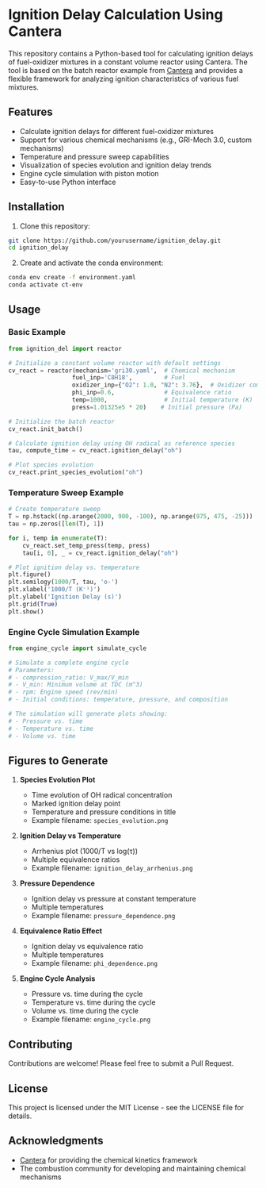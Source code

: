 # Ignition Delay Calculation Using Cantera

This repository contains a Python-based tool for calculating ignition delays of fuel-oxidizer mixtures in a constant volume reactor using Cantera. The tool is based on the batch reactor example from [Cantera](https://cantera.org/) and provides a flexible framework for analyzing ignition characteristics of various fuel mixtures.

## Features

- Calculate ignition delays for different fuel-oxidizer mixtures
- Support for various chemical mechanisms (e.g., GRI-Mech 3.0, custom mechanisms)
- Temperature and pressure sweep capabilities
- Visualization of species evolution and ignition delay trends
- Engine cycle simulation with piston motion
- Easy-to-use Python interface

## Installation

1. Clone this repository:
```bash
git clone https://github.com/yourusername/ignition_delay.git
cd ignition_delay
```

2. Create and activate the conda environment:
```bash
conda env create -f environment.yaml
conda activate ct-env
```

## Usage

### Basic Example

```python
from ignition_del import reactor

# Initialize a constant volume reactor with default settings
cv_react = reactor(mechanism='gri30.yaml',  # Chemical mechanism
                  fuel_inp='C8H18',         # Fuel
                  oxidizer_inp={"O2": 1.0, "N2": 3.76},  # Oxidizer composition
                  phi_inp=0.6,              # Equivalence ratio
                  temp=1000,                # Initial temperature (K)
                  press=1.01325e5 * 20)    # Initial pressure (Pa)

# Initialize the batch reactor
cv_react.init_batch()

# Calculate ignition delay using OH radical as reference species
tau, compute_time = cv_react.ignition_delay("oh")

# Plot species evolution
cv_react.print_species_evolution("oh")
```

### Temperature Sweep Example

```python
# Create temperature sweep
T = np.hstack((np.arange(2000, 900, -100), np.arange(975, 475, -25)))
tau = np.zeros([len(T), 1])

for i, temp in enumerate(T):
    cv_react.set_temp_press(temp, press)
    tau[i, 0], _ = cv_react.ignition_delay("oh")

# Plot ignition delay vs. temperature
plt.figure()
plt.semilogy(1000/T, tau, 'o-')
plt.xlabel('1000/T (K⁻¹)')
plt.ylabel('Ignition Delay (s)')
plt.grid(True)
plt.show()
```

### Engine Cycle Simulation Example

```python
from engine_cycle import simulate_cycle

# Simulate a complete engine cycle
# Parameters:
# - compression_ratio: V_max/V_min
# - V_min: Minimum volume at TDC (m^3)
# - rpm: Engine speed (rev/min)
# - Initial conditions: temperature, pressure, and composition

# The simulation will generate plots showing:
# - Pressure vs. time
# - Temperature vs. time
# - Volume vs. time
```

## Figures to Generate

1. **Species Evolution Plot**
   - Time evolution of OH radical concentration
   - Marked ignition delay point
   - Temperature and pressure conditions in title
   - Example filename: `species_evolution.png`

2. **Ignition Delay vs Temperature**
   - Arrhenius plot (1000/T vs log(τ))
   - Multiple equivalence ratios
   - Example filename: `ignition_delay_arrhenius.png`

3. **Pressure Dependence**
   - Ignition delay vs pressure at constant temperature
   - Multiple temperatures
   - Example filename: `pressure_dependence.png`

4. **Equivalence Ratio Effect**
   - Ignition delay vs equivalence ratio
   - Multiple temperatures
   - Example filename: `phi_dependence.png`

5. **Engine Cycle Analysis**
   - Pressure vs. time during the cycle
   - Temperature vs. time during the cycle
   - Volume vs. time during the cycle
   - Example filename: `engine_cycle.png`

## Contributing

Contributions are welcome! Please feel free to submit a Pull Request.

## License

This project is licensed under the MIT License - see the LICENSE file for details.

## Acknowledgments

- [Cantera](https://cantera.org/) for providing the chemical kinetics framework
- The combustion community for developing and maintaining chemical mechanisms
